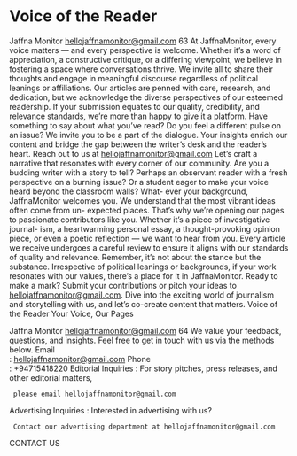# Voice of the Reader

Jaffna Monitor
hellojaffnamonitor@gmail.com
63
At JaffnaMonitor, every voice matters — and every perspective 
is welcome. Whether it’s a word of appreciation, a constructive 
critique, or a differing viewpoint, we believe in fostering a space 
where conversations thrive. We invite all to share their thoughts 
and engage in meaningful discourse regardless of political leanings 
or affiliations.
Our articles are penned with care, research, and dedication, but we 
acknowledge the diverse perspectives of our esteemed readership. 
If your submission equates to our quality, credibility, and relevance 
standards, we’re more than happy to give it a platform.
Have something to say about what you’ve read? Do you feel a 
different pulse on an issue? We invite you to be a part of the 
dialogue. Your insights enrich our content and bridge the gap 
between the writer’s desk and the reader’s heart.
Reach out to us at hellojaffnamonitor@gmail.com
Let’s craft a narrative that resonates with every corner of our 
community.
Are you a budding writer with a story to tell? Perhaps an observant 
reader with a fresh perspective on a burning issue? Or a student 
eager to make your voice heard beyond the classroom walls? What-
ever your background, JaffnaMonitor welcomes you.
We understand that the most vibrant ideas often come from un-
expected places. That’s why we’re opening our pages to passionate 
contributors like you. Whether it’s a piece of investigative journal-
ism, a heartwarming personal essay, a thought-provoking opinion 
piece, or even a poetic reflection — we want to hear from you.
Every article we receive undergoes a careful review to ensure it 
aligns with our standards of quality and relevance. Remember, it’s 
not about the stance but the substance. Irrespective of political 
leanings or backgrounds, if your work resonates with our values, 
there’s a place for it in JaffnaMonitor.
Ready to make a mark? Submit your contributions or pitch your 
ideas to hellojaffnamonitor@gmail.com. Dive into the exciting 
world of journalism and storytelling with us, and let’s co-create 
content that matters.
Voice of the Reader
Your Voice, Our Pages

Jaffna Monitor
hellojaffnamonitor@gmail.com
64
We value your feedback, questions, and insights. Feel free to get in touch with us via the methods below.
Email	
:	 hellojaffnamonitor@gmail.com
Phone	
:	 +94715418220
Editorial Inquiries	
:	 For story pitches, press releases, and other editorial matters, 
	
	 please email hellojaffnamonitor@gmail.com
Advertising Inquiries	 :	 Interested in advertising with us? 
	
	 Contact our advertising department at hellojaffnamonitor@gmail.com
CONTACT US

